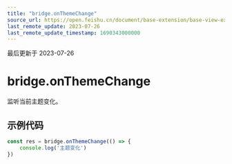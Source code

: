 ```yaml
---
title: "bridge.onThemeChange"
source_url: https://open.feishu.cn/document/base-extension/base-view-extensions/api/bridge/bridge_onthemechange
last_remote_update: 2023-07-26
last_remote_update_timestamp: 1690343000000
---
```

最后更新于 2023-07-26

# bridge.onThemeChange
监听当前主题变化。

## 示例代码
```js
const res = bridge.onThemeChange(() => {
	console.log('主题变化')
})
```
